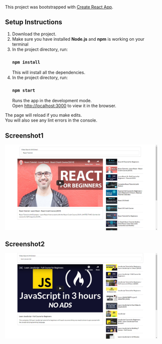 This project was bootstrapped with [Create React App](https://github.com/facebook/create-react-app).

## Setup Instructions

1) Download the project.
2) Make sure you have installed <b>Node.js</b> and <b>npm</b> is working on your terminal
3) In the project directory, run:
    ### `npm install`
    This will install all the dependencies.
4) In the project directory, run:
    ### `npm start`
    Runs the app in the development mode.<br />
    Open [http://localhost:3000](http://localhost:3000) to view it in the browser.

The page will reload if you make edits.<br />
You will also see any lint errors in the console.


## Screenshot1

<img src="Screenshots/s1.png"> </img>

## Screenshot2

<img src="Screenshots/s2.png"> </img>
